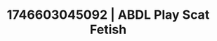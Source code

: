 ---
categories:
- Nude shadows
- AI-generated
- Subtle kink
- Non-binary beauty
- Wet skin
- ASMR
- Story-driven erotica
- Cosplay
image: /assets/images/1746603045092.jpg
layout: post
seo:
  description: Featured content with high-quality Scat Fetish, ABDL Play. HD images
    available.
  keywords: Scat Fetish, ABDL Play
  og_image: /assets/images/1746603045092.jpg
  schema_type: VisualArtwork
tags:
- ABDL Play
- '#1746603045092'
- Scat Fetish
title: 1746603045092 | ABDL Play Scat Fetish
---